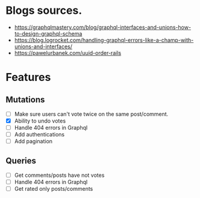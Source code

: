 # Blogs sources.

- https://graphqlmastery.com/blog/graphql-interfaces-and-unions-how-to-design-graphql-schema
- https://blog.logrocket.com/handling-graphql-errors-like-a-champ-with-unions-and-interfaces/
- https://pawelurbanek.com/uuid-order-rails


# Features

## Mutations

- [ ] Make sure users can't vote twice on the same post/comment.
- [x] Ability to undo votes
- [ ] Handle 404 errors in Graphql
- [ ] Add authentications
- [ ] Add pagination

## Queries

- [ ] Get comments/posts have not votes
- [ ] Handle 404 errors in Graphql
- [ ] Get rated only posts/comments
